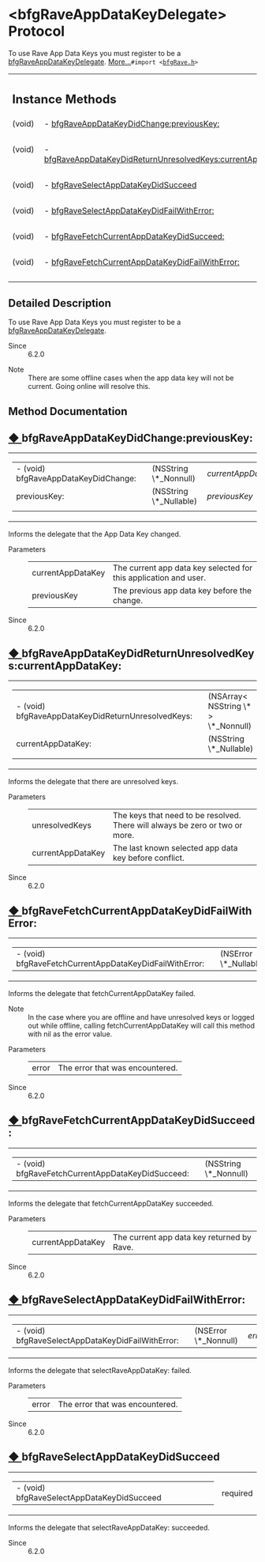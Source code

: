 # &lt;bfgRaveAppDataKeyDelegate&gt; Protocol 

<div class="contents">To use Rave App Data Keys you must register to be a <a class="el" href="protocolbfg_rave_app_data_key_delegate-p.html" title="To use Rave App Data Keys you must register to be a bfgRaveAppDataKeyDelegate.">bfgRaveAppDataKeyDelegate</a>.    <a href="protocolbfg_rave_app_data_key_delegate-p.html#details">More...</a><code>#import &lt;<a class="el" href="bfg_rave_8h_source.html">bfgRave.h</a>&gt;</code><table class="memberdecls"><tr class="heading"><td colspan="2"><h2 class="groupheader"><a id="pub-methods" name="pub-methods"></a> Instance Methods</h2></td></tr><tr class="memitem:a1827aab0f14e21c3c53386939e5e375e"><td class="memItemLeft" align="right" valign="top">(void)&#160;</td><td class="memItemRight" valign="bottom">- <a class="el" href="protocolbfg_rave_app_data_key_delegate-p.html#a1827aab0f14e21c3c53386939e5e375e">bfgRaveAppDataKeyDidChange:previousKey:</a></td></tr><tr class="separator:a1827aab0f14e21c3c53386939e5e375e"><td class="memSeparator" colspan="2">&#160;</td></tr><tr class="memitem:a17cf995964a458dac008298695229825"><td class="memItemLeft" align="right" valign="top">(void)&#160;</td><td class="memItemRight" valign="bottom">- <a class="el" href="protocolbfg_rave_app_data_key_delegate-p.html#a17cf995964a458dac008298695229825">bfgRaveAppDataKeyDidReturnUnresolvedKeys:currentAppDataKey:</a></td></tr><tr class="separator:a17cf995964a458dac008298695229825"><td class="memSeparator" colspan="2">&#160;</td></tr><tr class="memitem:aaf6199e1b4a9b5077eca205b56a00161"><td class="memItemLeft" align="right" valign="top">(void)&#160;</td><td class="memItemRight" valign="bottom">- <a class="el" href="protocolbfg_rave_app_data_key_delegate-p.html#aaf6199e1b4a9b5077eca205b56a00161">bfgRaveSelectAppDataKeyDidSucceed</a></td></tr><tr class="separator:aaf6199e1b4a9b5077eca205b56a00161"><td class="memSeparator" colspan="2">&#160;</td></tr><tr class="memitem:afb211a44215ef43417861c48d64a9b5f"><td class="memItemLeft" align="right" valign="top">(void)&#160;</td><td class="memItemRight" valign="bottom">- <a class="el" href="protocolbfg_rave_app_data_key_delegate-p.html#afb211a44215ef43417861c48d64a9b5f">bfgRaveSelectAppDataKeyDidFailWithError:</a></td></tr><tr class="separator:afb211a44215ef43417861c48d64a9b5f"><td class="memSeparator" colspan="2">&#160;</td></tr><tr class="memitem:a3fc0f509af634d80fde9ae28677342a0"><td class="memItemLeft" align="right" valign="top">(void)&#160;</td><td class="memItemRight" valign="bottom">- <a class="el" href="protocolbfg_rave_app_data_key_delegate-p.html#a3fc0f509af634d80fde9ae28677342a0">bfgRaveFetchCurrentAppDataKeyDidSucceed:</a></td></tr><tr class="separator:a3fc0f509af634d80fde9ae28677342a0"><td class="memSeparator" colspan="2">&#160;</td></tr><tr class="memitem:ae090841264764cee511706bcfbbae117"><td class="memItemLeft" align="right" valign="top">(void)&#160;</td><td class="memItemRight" valign="bottom">- <a class="el" href="protocolbfg_rave_app_data_key_delegate-p.html#ae090841264764cee511706bcfbbae117">bfgRaveFetchCurrentAppDataKeyDidFailWithError:</a></td></tr><tr class="separator:ae090841264764cee511706bcfbbae117"><td class="memSeparator" colspan="2">&#160;</td></tr></table><a name="details" id="details"></a><h2 class="groupheader">Detailed Description</h2><div class="textblock">To use Rave App Data Keys you must register to be a <a class="el" href="protocolbfg_rave_app_data_key_delegate-p.html" title="To use Rave App Data Keys you must register to be a bfgRaveAppDataKeyDelegate.">bfgRaveAppDataKeyDelegate</a>. <dl class="section since"><dt>Since</dt><dd>6.2.0</dd></dl><dl class="section note"><dt>Note</dt><dd>There are some offline cases when the app data key will not be current. Going online will resolve this. </dd></dl></div><h2 class="groupheader">Method Documentation</h2><a id="a1827aab0f14e21c3c53386939e5e375e" name="a1827aab0f14e21c3c53386939e5e375e"></a><h2 class="memtitle"><span class="permalink"><a href="#a1827aab0f14e21c3c53386939e5e375e">&#9670;&nbsp;</a></span>bfgRaveAppDataKeyDidChange:previousKey:</h2><div class="memitem"><div class="memproto"><table class="mlabels"><tr><td class="mlabels-left"><table class="memname"><tr><td class="memname">- (void) bfgRaveAppDataKeyDidChange: </td><td></td><td class="paramtype">(NSString \*_Nonnull)&#160;</td><td class="paramname"><em>currentAppDataKey</em></td></tr><tr><td class="paramkey">previousKey:</td><td></td><td class="paramtype">(NSString \*_Nullable)&#160;</td><td class="paramname"><em>previousKey</em>&#160;</td></tr><tr><td></td><td></td><td></td><td></td></tr></table></td><td class="mlabels-right"><span class="mlabels"><span class="mlabel">required</span></span></td></tr></table></div><div class="memdoc">Informs the delegate that the App Data Key changed.<dl class="params"><dt>Parameters</dt><dd><table class="params"><tr><td class="paramname">currentAppDataKey</td><td>The current app data key selected for this application and user. </td></tr><tr><td class="paramname">previousKey</td><td>The previous app data key before the change.</td></tr></table></dd></dl><dl class="section since"><dt>Since</dt><dd>6.2.0 </dd></dl></div></div><a id="a17cf995964a458dac008298695229825" name="a17cf995964a458dac008298695229825"></a><h2 class="memtitle"><span class="permalink"><a href="#a17cf995964a458dac008298695229825">&#9670;&nbsp;</a></span>bfgRaveAppDataKeyDidReturnUnresolvedKeys:currentAppDataKey:</h2><div class="memitem"><div class="memproto"><table class="mlabels"><tr><td class="mlabels-left"><table class="memname"><tr><td class="memname">- (void) bfgRaveAppDataKeyDidReturnUnresolvedKeys: </td><td></td><td class="paramtype">(NSArray&lt; NSString \* &gt; \*_Nonnull)&#160;</td><td class="paramname"><em>unresolvedKeys</em></td></tr><tr><td class="paramkey">currentAppDataKey:</td><td></td><td class="paramtype">(NSString \*_Nullable)&#160;</td><td class="paramname"><em>currentAppDataKey</em>&#160;</td></tr><tr><td></td><td></td><td></td><td></td></tr></table></td><td class="mlabels-right"><span class="mlabels"><span class="mlabel">required</span></span></td></tr></table></div><div class="memdoc">Informs the delegate that there are unresolved keys.<dl class="params"><dt>Parameters</dt><dd><table class="params"><tr><td class="paramname">unresolvedKeys</td><td>The keys that need to be resolved. There will always be zero or two or more. </td></tr><tr><td class="paramname">currentAppDataKey</td><td>The last known selected app data key before conflict.</td></tr></table></dd></dl><dl class="section since"><dt>Since</dt><dd>6.2.0 </dd></dl></div></div><a id="ae090841264764cee511706bcfbbae117" name="ae090841264764cee511706bcfbbae117"></a><h2 class="memtitle"><span class="permalink"><a href="#ae090841264764cee511706bcfbbae117">&#9670;&nbsp;</a></span>bfgRaveFetchCurrentAppDataKeyDidFailWithError:</h2><div class="memitem"><div class="memproto"><table class="mlabels"><tr><td class="mlabels-left"><table class="memname"><tr><td class="memname">- (void) bfgRaveFetchCurrentAppDataKeyDidFailWithError: </td><td></td><td class="paramtype">(NSError \*_Nullable)&#160;</td><td class="paramname"><em>error</em></td><td></td></tr></table></td><td class="mlabels-right"><span class="mlabels"><span class="mlabel">optional</span></span></td></tr></table></div><div class="memdoc">Informs the delegate that fetchCurrentAppDataKey failed.<dl class="section note"><dt>Note</dt><dd>In the case where you are offline and have unresolved keys or logged out while offline, calling fetchCurrentAppDataKey will call this method with nil as the error value.</dd></dl><dl class="params"><dt>Parameters</dt><dd><table class="params"><tr><td class="paramname">error</td><td>The error that was encountered.</td></tr></table></dd></dl><dl class="section since"><dt>Since</dt><dd>6.2.0 </dd></dl></div></div><a id="a3fc0f509af634d80fde9ae28677342a0" name="a3fc0f509af634d80fde9ae28677342a0"></a><h2 class="memtitle"><span class="permalink"><a href="#a3fc0f509af634d80fde9ae28677342a0">&#9670;&nbsp;</a></span>bfgRaveFetchCurrentAppDataKeyDidSucceed:</h2><div class="memitem"><div class="memproto"><table class="mlabels"><tr><td class="mlabels-left"><table class="memname"><tr><td class="memname">- (void) bfgRaveFetchCurrentAppDataKeyDidSucceed: </td><td></td><td class="paramtype">(NSString \*_Nonnull)&#160;</td><td class="paramname"><em>currentAppDataKey</em></td><td></td></tr></table></td><td class="mlabels-right"><span class="mlabels"><span class="mlabel">optional</span></span></td></tr></table></div><div class="memdoc">Informs the delegate that fetchCurrentAppDataKey succeeded.<dl class="params"><dt>Parameters</dt><dd><table class="params"><tr><td class="paramname">currentAppDataKey</td><td>The current app data key returned by Rave.</td></tr></table></dd></dl><dl class="section since"><dt>Since</dt><dd>6.2.0 </dd></dl></div></div><a id="afb211a44215ef43417861c48d64a9b5f" name="afb211a44215ef43417861c48d64a9b5f"></a><h2 class="memtitle"><span class="permalink"><a href="#afb211a44215ef43417861c48d64a9b5f">&#9670;&nbsp;</a></span>bfgRaveSelectAppDataKeyDidFailWithError:</h2><div class="memitem"><div class="memproto"><table class="mlabels"><tr><td class="mlabels-left"><table class="memname"><tr><td class="memname">- (void) bfgRaveSelectAppDataKeyDidFailWithError: </td><td></td><td class="paramtype">(NSError \*_Nonnull)&#160;</td><td class="paramname"><em>error</em></td><td></td></tr></table></td><td class="mlabels-right"><span class="mlabels"><span class="mlabel">required</span></span></td></tr></table></div><div class="memdoc">Informs the delegate that selectRaveAppDataKey: failed.<dl class="params"><dt>Parameters</dt><dd><table class="params"><tr><td class="paramname">error</td><td>The error that was encountered.</td></tr></table></dd></dl><dl class="section since"><dt>Since</dt><dd>6.2.0 </dd></dl></div></div><a id="aaf6199e1b4a9b5077eca205b56a00161" name="aaf6199e1b4a9b5077eca205b56a00161"></a><h2 class="memtitle"><span class="permalink"><a href="#aaf6199e1b4a9b5077eca205b56a00161">&#9670;&nbsp;</a></span>bfgRaveSelectAppDataKeyDidSucceed</h2><div class="memitem"><div class="memproto"><table class="mlabels"><tr><td class="mlabels-left"><table class="memname"><tr><td class="memname">- (void) bfgRaveSelectAppDataKeyDidSucceed </td><td></td><td class="paramname"></td><td></td></tr></table></td><td class="mlabels-right"><span class="mlabels"><span class="mlabel">required</span></span></td></tr></table></div><div class="memdoc">Informs the delegate that selectRaveAppDataKey: succeeded.<dl class="section since"><dt>Since</dt><dd>6.2.0 </dd></dl></div></div></div> 
